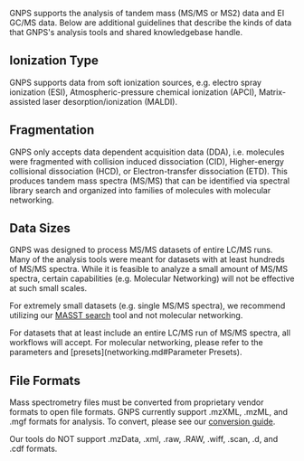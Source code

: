 GNPS supports the analysis of tandem mass (MS/MS or MS2) data and EI GC/MS data. Below are additional guidelines that describe the kinds of data that GNPS's analysis tools and shared knowledgebase handle.

<!-- To check whether your data file is appropriate for GNPS, check out our [GNPS QC Checker](TODO). -->

## Ionization Type

GNPS supports data from soft ionization sources, e.g. electro spray ionization (ESI), Atmospheric-pressure chemical ionization (APCI), Matrix-assisted laser desorption/ionization (MALDI).

## Fragmentation

GNPS only accepts data dependent acquisition data (DDA), i.e. molecules were fragmented with collision induced dissociation (CID), Higher-energy collisional dissociation (HCD), or Electron-transfer dissociation (ETD). This produces tandem mass spectra (MS/MS) that can be identified via spectral library search and organized into families of molecules with molecular networking.

## Data Sizes

GNPS was designed to process MS/MS datasets of entire LC/MS runs. Many of the analysis tools were meant for datasets with at least hundreds of MS/MS spectra. While it is feasible to analyze a small amount of MS/MS spectra, certain capabilities (e.g. Molecular Networking) will not be effective at such small scales.

For extremely small datasets (e.g. single MS/MS spectra), we recommend utilizing our [MASST search](masst.md) tool and not molecular networking.

For datasets that at least include an entire LC/MS run of MS/MS spectra, all workflows will accept. For molecular networking, please refer to the parameters and [presets](networking.md#Parameter Presets).

## File Formats

Mass spectrometry files must be converted from proprietary vendor formats to open file formats. GNPS currently support .mzXML, .mzML, and .mgf formats for analysis. To convert, please see our [conversion guide](fileconversion.md).

Our tools do NOT support .mzData, .xml, .raw, .RAW, .wiff, .scan, .d, and .cdf formats.
